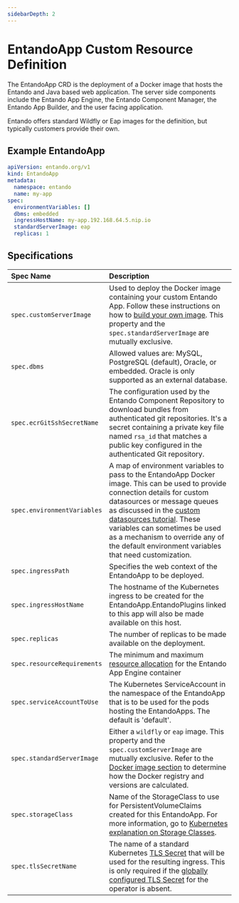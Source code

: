 ```yaml
---
sidebarDepth: 2
---
```


# EntandoApp Custom Resource Definition 
The EntandoApp CRD is the deployment of a Docker image that hosts the Entando and Java based web application. The server side components include the Entando App Engine, the Entando Component Manager, the Entando App Builder, and the user facing application.
 
Entando offers standard Wildfly or Eap images for the definition, but typically customers provide their own.

## Example EntandoApp
 
```yaml
apiVersion: entando.org/v1
kind: EntandoApp
metadata:
  namespace: entando
  name: my-app    
spec:
  environmentVariables: []
  dbms: embedded
  ingressHostName: my-app.192.168.64.5.nip.io
  standardServerImage: eap
  replicas: 1
 ```
## Specifications 
| Spec Name | Description |
| :- | :- |
| `spec.customServerImage`|  Used to deploy the Docker image containing your custom Entando App. Follow these instructions on how to [build your own image](../../tutorials/devops/build-core-image.md). This property and the `spec.standardServerImage` are  mutually exclusive.|
|`spec.dbms` | Allowed values are: MySQL, PostgreSQL (default), Oracle, or embedded. Oracle is only supported as an external database.|
|`spec.ecrGitSshSecretName`| The configuration used by the Entando Component Repository to download bundles from authenticated git repositories. It's a secret containing a private key file named `rsa_id` that matches a public key configured in the authenticated Git repository.|
|`spec.environmentVariables`| A map of environment variables to pass to the EntandoApp Docker image. This can be used to provide connection details for custom datasources or message queues as discussed in the [custom datasources tutorial](../../tutorials/devops/change-default-datasource.md). These variables can sometimes be used as a mechanism to override any of the default environment variables that need customization.|
|`spec.ingressPath`| Specifies the web context of the EntandoApp to be deployed. |
|`spec.ingressHostName`| The hostname of the Kubernetes ingress to be created for the EntandoApp.EntandoPlugins linked to this app will also be made available on this host.|
|`spec.replicas`| The number of replicas to be made available on the deployment.|
|`spec.resourceRequirements`| The minimum and maximum [resource allocation](./custom-resources.md#general-resourcerequirements-specifications) for the Entando App Engine container|
|`spec.serviceAccountToUse`| The Kubernetes ServiceAccount in the namespace of the EntandoApp that is to be used for the pods hosting the EntandoApps. The default is 'default'.|
|`spec.standardServerImage`| Either a `wildfly` or `eap` image. This property and the `spec.customServerImage` are mutually exclusive. Refer to the  [Docker image section](https://github.com/entando-k8s/entando-k8s-controller-coordinator/blob/master/charts/entando-k8s-controller-coordinator/README.md#how-it-resolves-docker-images) to determine how the Docker registry and versions are calculated.|
|`spec.storageClass` | Name of the StorageClass to use for PersistentVolumeClaims created for this EntandoApp. For more information, go to [Kubernetes explanation on Storage Classes](https://kubernetes.io/docs/concepts/storage/storage-classes/).|
|`spec.tlsSecretName` | The name of a standard Kubernetes [TLS Secret](https://kubernetes.io/docs/concepts/services-networking/ingress/#tls) that will be used for the resulting ingress. This is only required if the [globally configured TLS Secret](https://github.com/entando-k8s/entando-k8s-controller-coordinator/blob/master/charts/entando-k8s-controller-coordinator/README.md#tls) for the operator is absent. |